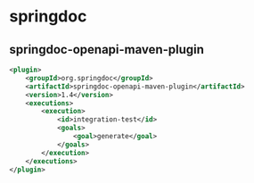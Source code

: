# springdoc

## springdoc-openapi-maven-plugin

```xml
<plugin>
    <groupId>org.springdoc</groupId>
    <artifactId>springdoc-openapi-maven-plugin</artifactId>
    <version>1.4</version>
    <executions>
        <execution>
            <id>integration-test</id>
            <goals>
                <goal>generate</goal>
            </goals>
        </execution>
    </executions>
</plugin>
```

